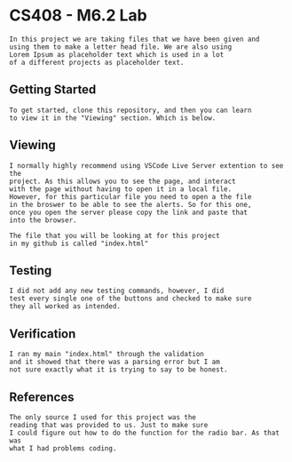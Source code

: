 # CS408 - M6.2 Lab
    In this project we are taking files that we have been given and
    using them to make a letter head file. We are also using 
    Lorem Ipsum as placeholder text which is used in a lot
    of a different projects as placeholder text.

## Getting Started
    To get started, clone this repository, and then you can learn 
    to view it in the "Viewing" section. Which is below.

## Viewing
    I normally highly recommend using VSCode Live Server extention to see the 
    project. As this allows you to see the page, and interact 
    with the page without having to open it in a local file. 
    However, for this particular file you need to open a the file 
    in the broswer to be able to see the alerts. So for this one, 
    once you open the server please copy the link and paste that 
    into the browser.

    The file that you will be looking at for this project 
    in my github is called "index.html"
    
## Testing
    I did not add any new testing commands, however, I did
    test every single one of the buttons and checked to make sure
    they all worked as intended.

## Verification
    I ran my main "index.html" through the validation 
    and it showed that there was a parsing error but I am
    not sure exactly what it is trying to say to be honest.

## References
    The only source I used for this project was the
    reading that was provided to us. Just to make sure
    I could figure out how to do the function for the radio bar. As that was
    what I had problems coding.